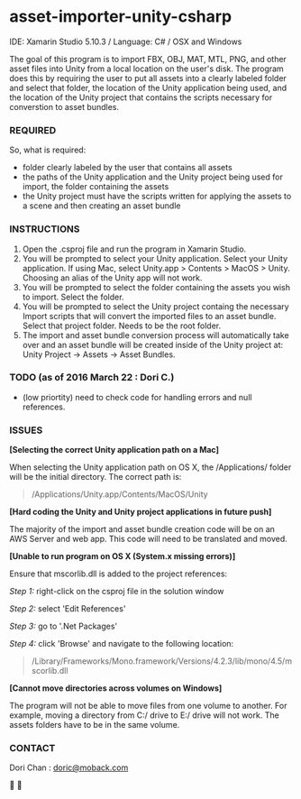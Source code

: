 # asset-importer-unity-csharp

IDE: Xamarin Studio 5.10.3 / Language: C# / OSX and Windows

The goal of this program is to import FBX, OBJ, MAT, MTL, PNG, and other asset files into Unity from a local location
on the user's disk. The program does this by requiring the user to put all assets into a clearly labeled folder and select
that folder, the location of the Unity application being used, and the location of the Unity project that contains the scripts
necessary for converstion to asset bundles. 

### REQUIRED

So, what is required: 

- folder clearly labeled by the user that contains all assets
- the paths of the Unity application and the Unity project being used for import, the folder containing the assets
- the Unity project must have the scripts written for applying the assets to a scene and then creating an asset bundle

### INSTRUCTIONS ###

1. Open the .csproj file and run the program in Xamarin Studio.
2. You will be prompted to select your Unity application. Select your Unity application. If using Mac, select Unity.app > Contents > MacOS > Unity. Choosing an alias of the Unity app will not work.
3. You will be prompted to select the folder containing the assets you wish to import. Select the folder.
4. You will be prompted to select the Unity project containg the necessary Import scripts that will convert the imported files to an asset bundle. Select that project folder. Needs to be the root folder.
5. The import and asset bundle conversion process will automatically take over and an asset bundle will be created inside of the Unity project at: Unity Project -> Assets -> Asset Bundles.

### TODO (as of 2016 March 22 : Dori C.)

- (low priortity) need to check code for handling errors and null references.

### ISSUES 
**[Selecting the correct Unity application path on a Mac]**

When selecting the Unity application path on OS X, the /Applications/ folder will be the initial directory. The correct path is: 

> /Applications/Unity.app/Contents/MacOS/Unity

**[Hard coding the Unity and Unity project applications in future push]**

The majority of the import and asset bundle creation code will be on an AWS Server and web app. This code will need to be translated and moved.

**[Unable to run program on OS X (System.x missing errors)]**

Ensure that mscorlib.dll is added to the project references: 

  *Step 1:* right-click on the csproj file in the solution window 

  *Step 2:* select 'Edit References' 
  
  *Step 3:* go to '.Net Packages' 
  
  *Step 4:* click 'Browse' and navigate to the following location:
  
> /Library/Frameworks/Mono.framework/Versions/4.2.3/lib/mono/4.5/mscorlib.dll

**[Cannot move directories across volumes on Windows]**

The program will not be able to move files from one volume to another. For example, moving a directory from C:/ drive to E:/ drive will not work. The assets folders have to be in the same volume.

### CONTACT 
Dori Chan : doric@moback.com

:metal: :metal:
